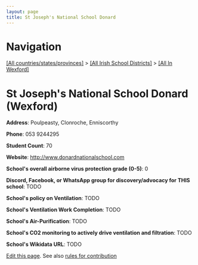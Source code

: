 ```yaml
---
layout: page
title: St Joseph's National School Donard
---
```

# Navigation

[[All countries/states/provinces]](../../..) > [[All Irish School Districts]](../..) > [[All In Wexford]](..)

# St Joseph's National School Donard (Wexford)

**Address**: Poulpeasty, Clonroche, Enniscorthy

**Phone**: 053 9244295

**Student Count**: 70

**Website**: <http://www.donardnationalschool.com>

**School's overall airborne virus protection grade (0-5)**: 0

**Discord, Facebook, or WhatsApp group for discovery/advocacy for THIS school**: TODO

**School's policy on Ventilation**: TODO

**School's Ventilation Work Completion**: TODO

**School's Air-Purification**: TODO

**School's CO2 monitoring to actively drive ventilation and filtration**: TODO

**School's Wikidata URL**: TODO


[Edit this page](https://github.com/ventilate-schools/Ireland/edit/main/./Wexford/St_Joseph's_National_School_Donard.md). See also [rules for contribution](../../../contribution-rules/)